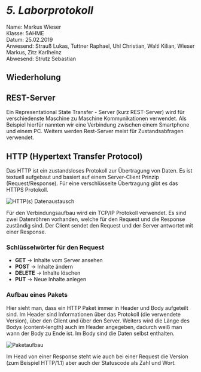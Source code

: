 # *5. Laborprotokoll*

  Name: Markus Wieser   
  Klasse: 5AHME   
  Datum: 25.02.2019   
  Anwesend: Strauß Lukas, Tuttner Raphael, Uhl Christian, Waltl Kilian, Wieser Markus, Zitz Karlheinz    
  Abwesend: Strutz Sebastian


  ## Wiederholung
  
  ## REST-Server
  
  Ein Representational State Transfer - Server (kurz REST-Server) wird für verschiedenste Maschine zu Maschine Kommunikationen verwendet. Als Beispiel hierfür nannten wir eine Verbindung zwischen einem Smartphone und einem PC. Weiters werden Rest-Server meist für Zustandsabfragen verwendet.
  
  ## HTTP (Hypertext Transfer Protocol)
  
  Das HTTP ist ein zustandsloses Protokoll zur Übertragung von Daten. Es ist textuell aufgebaut und basiert auf einem Server-Client Prinzip (Request/Response). Für eine verschlüsselte Übertragung gibt es das HTTPS Protokoll.
  
  ![HTTP(s) Datenaustausch](https://github.com/HTLMechatronics/m14-la1-sx/blob/wiemam14/wiemam14/requestResponse.png)
  
  Für den Verbindungsaufbau wird ein TCP/IP Protokoll verwendet. Es sind zwei Datenröhren vorhanden, welche für den Request und die Response zuständig sind. Der Client sendet den Request und der Server antwortet mit einer Response.
  
  ### Schlüsselwörter für den Request
  
* **GET**     -> Inhalte vom Server ansehen
* **POST**    -> Inhalte ändern
* **DELETE**  -> Inhalte löschen
* **PUT**     -> Neue Inhalte anlegen

### Aufbau eines Pakets
  
  Hier sieht man, dass ein HTTP Paket immer in Header und Body aufgeteilt sind. Im Header sind Informationen über das Protokoll (die verwendete Version), über den Client und über den Server. Weiters wird die Länge des Bodys (content-length) auch im Header angegeben, dadurch weiß man wann der Body zu Ende ist. Im Body sind die Daten selbst enthalten. 
  
  ![Paketaufbau](https://github.com/HTLMechatronics/m14-la1-sx/blob/wiemam14/wiemam14/paketaufbau.jpg)

  Im Head von einer Response steht wie auch bei einer Request die Version (zum Beispiel HTTP/1.1) aber auch der Statuscode als Zahl und Wort.
